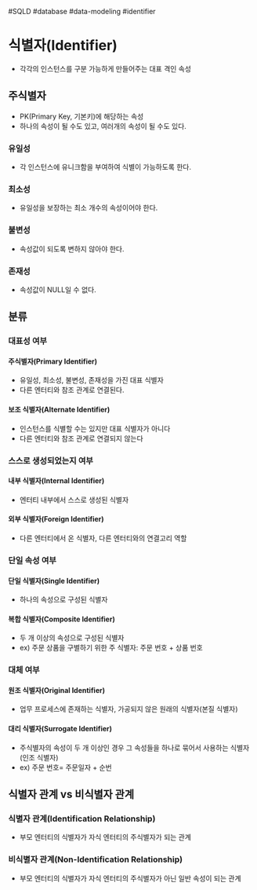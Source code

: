 #SQLD  #database #data-modeling #identifier

# 식별자(Identifier)

- 각각의 인스턴스를 구분 가능하게 만들어주는 대표 격인 속성

## 주식별자

- PK(Primary Key, 기본키)에 해당하는 속성
- 하나의 속성이 될 수도 있고, 여러개의 속성이 될 수도 있다.

### 유일성

- 각 인스턴스에 유니크함을 부여하여 식별이 가능하도록 한다.

### 최소성

- 유일성을 보장하는 최소 개수의 속성이어야 한다.

### 불변성

- 속성값이 되도록 변하지 않아야 한다.

### 존재성

- 속성값이 NULL일 수 없다.

## 분류

### 대표성 여부

#### 주식별자(Primary Identifier)

- 유일성, 최소성, 불변성, 존재성을 가진 대표 식별자
- 다른 엔터티와 참조 관계로 연결된다.

#### 보조 식별자(Alternate Identifier)

- 인스턴스를 식별할 수는 있지만 대표 식별자가 아니다
- 다른 엔터티와 참조 관계로 연결되지 않는다

### 스스로 생성되었는지 여부

#### 내부 식별자(Internal Identifier)

- 엔터티 내부에서 스스로 생성된 식별자

#### 외부 식별자(Foreign Identifier)

- 다른 엔터티에서 온 식별자, 다른 엔터티와의 연결고리 역할

### 단일 속성 여부

#### 단일 식별자(Single Identifier)

- 하나의 속성으로 구성된 식별자

#### 복합 식별자(Composite Identifier)

- 두 개 이상의 속성으로 구성된 식별자
- ex) 주문 상품을 구별하기 위한 주 식별자: 주문 번호 + 상품 번호

### 대체 여부

#### 원조 식별자(Original Identifier)

- 업무 프로세스에 존재하는 식별자, 가공되지 않은 원래의 식별자(본질 식별자)

#### 대리 식별자(Surrogate Identifier)

- 주식별자의 속성이 두 개 이상인 경우 그 속성들을 하나로 묶어서 사용하는 식별자(인조 식별자)
- ex) 주문 번호= 주문일자 + 순번

## 식별자 관계 vs 비식별자 관계

### 식별자 관계(Identification Relationship)

- 부모 엔터티의 식별자가 자식 엔터티의 주식별자가 되는 관계

### 비식별자 관계(Non-Identification Relationship)

- 부모 엔터티의 식별자가 자식 엔터티의 주식별자가 아닌 일반 속성이 되는 관계
